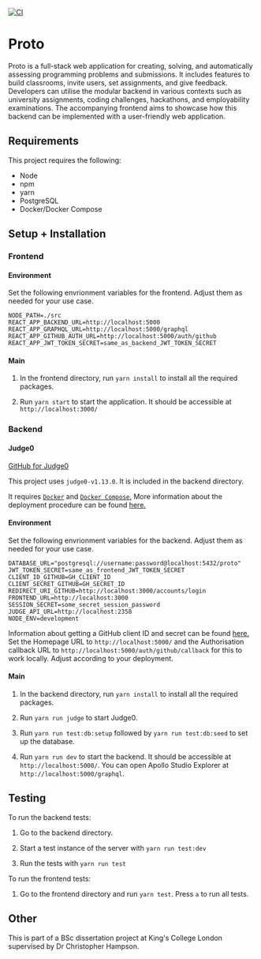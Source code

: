 [![CI](https://github.com/zaini/proto/actions/workflows/main.yml/badge.svg)](https://github.com/zaini/proto/actions/workflows/main.yml)

# Proto

Proto is a full-stack web application for creating, solving, and automatically assessing programming problems and submissions. It includes features to build classrooms, invite users, set assignments, and give feedback. Developers can utilise the modular backend in various contexts such as university assignments, coding challenges, hackathons, and employability examinations. The accompanying frontend aims to showcase how this backend can be implemented with a user-friendly web application.

## Requirements

This project requires the following:

- Node
- npm
- yarn
- PostgreSQL
- Docker/Docker Compose

## Setup + Installation

### Frontend

#### Environment

Set the following envrionment variables for the frontend. Adjust them as needed for your use case.

```
NODE_PATH=./src
REACT_APP_BACKEND_URL=http://localhost:5000
REACT_APP_GRAPHQL_URL=http://localhost:5000/graphql
REACT_APP_GITHUB_AUTH_URL=http://localhost:5000/auth/github
REACT_APP_JWT_TOKEN_SECRET=same_as_backend_JWT_TOKEN_SECRET
```

#### Main

1. In the frontend directory, run `yarn install` to install all the required packages.

2. Run `yarn start` to start the application. It should be accessible at `http://localhost:3000/`

### Backend

#### Judge0

[GitHub for Judge0](https://github.com/judge0/judge0)

This project uses `judge0-v1.13.0`. It is included in the backend directory.

It requires [`Docker`](https://docs.docker.com/) and [`Docker Compose`.](https://docs.docker.com/compose/) More information about the deployment procedure can be found [here.](https://github.com/judge0/judge0/blob/master/CHANGELOG.md#deployment-procedure)

#### Environment

Set the following envrionment variables for the backend. Adjust them as needed for your use case.

```
DATABASE_URL="postgresql://username:password@localhost:5432/proto"
JWT_TOKEN_SECRET=same_as_frontend_JWT_TOKEN_SECRET
CLIENT_ID_GITHUB=GH_CLIENT_ID
CLIENT_SECRET_GITHUB=GH_SECRET_ID
REDIRECT_URI_GITHUB=http://localhost:3000/accounts/login
FRONTEND_URL=http://localhost:3000
SESSION_SECRET=some_secret_session_password
JUDGE_API_URL=http://localhost:2358
NODE_ENV=development
```

Information about getting a GitHub client ID and secret can be found [here.](https://docs.github.com/en/rest/guides/basics-of-authentication) Set the Homepage URL to `http://localhost:5000/` and the Authorisation callback URL to `http://localhost:5000/auth/github/callback` for this to work locally. Adjust according to your deployment.

#### Main

1. In the backend directory, run `yarn install` to install all the required packages.

2. Run `yarn run judge` to start Judge0.

3. Run `yarn run test:db:setup` followed by `yarn run test:db:seed` to set up the database.

4. Run `yarn run dev` to start the backend. It should be accessible at `http://localhost:5000/`. You can open Apollo Studio Explorer at `http://localhost:5000/graphql`.

## Testing

To run the backend tests:

1. Go to the backend directory.

2. Start a test instance of the server with `yarn run test:dev`

3. Run the tests with `yarn run test`

To run the frontend tests:

1. Go to the frontend directory and run `yarn test`. Press `a` to run all tests.

## Other

This is part of a BSc dissertation project at King's College London supervised by Dr Christopher Hampson.

